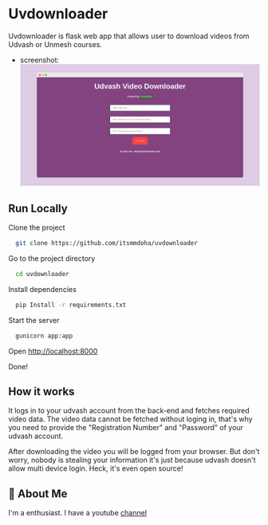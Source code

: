 
# Uvdownloader

Uvdownloader is flask web app that allows user to download videos from Udvash or Unmesh courses.


- screenshot:
![screenshots](https://raw.githubusercontent.com/Itsmmdoha/uvdownloader/main/screenshot.png)



## Run Locally

Clone the project

```bash
  git clone https://github.com/itsmmdoha/uvdownloader
```

Go to the project directory

```bash
  cd uvdownloader
```

Install dependencies

```bash
  pip Install -r requirements.txt
```

Start the server

```bash
  gunicorn app:app
```

Open [http://localhost:8000](https://localhost:8000)

Done!


## How it works

It logs in to your udvash account from the back-end and fetches required video data. The video data cannot be fetched without loging in, that's why you need to provide the "Registration Number" and "Password" of your udvash account.

After downloading the video you will be logged from your browser. But don't worry, nobody is stealing your information it's just because udvash doesn't allow multi device login. Heck, it's even open source!


## 🚀 About Me
I'm a enthusiast.
I have a youtube [channel](https://youtube.com/@HoundSec)

